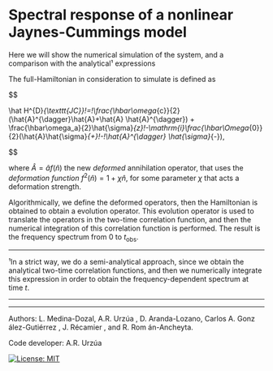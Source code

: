 # Spectral response of a nonlinear Jaynes-Cummings model

Here we will show the numerical simulation of the system, and a comparison with the analytical¹ expressions

The full-Hamiltonian in consideration to simulate is defined as

$$


\hat H^{D}_{\texttt{JC}}\!=\!\frac{\hbar\omega_{c}}{2}(\hat{A}^{\dagger}\hat{A}+\hat{A} \hat{A}^{\dagger}) + \frac{\hbar\omega_a}{2}\hat{\sigma}_{z}\!-\mathrm{i}\frac{\hbar\Omega_{0}}{2}(\hat{A}\hat{\sigma}_{+}\!-\!\hat{A}^{\dagger} \hat{\sigma}_{-}),



$$

where $\hat{A} = \hat{a}f(\hat{n})$ the new _deformed_ annihilation operator, that uses the _deformation function_ $f^2(\hat{n})=1+\chi\hat{n}$, for some parameter $\chi$ that acts a deformation strength.

Algorithmically, we define the deformed operators, then the Hamiltonian is obtained to obtain a evolution operator. This evolution operator is used to translate the operators in the two-time correlation function, and then the numerical integration of this correlation function is performed. The result is the frequency spectrum from $0$ to $t_{\mathrm{obs}}$.

_____

¹In a strict way, we do a semi-analytical approach, since we obtain the analytical two-time correlation functions, and then we numerically integrate this expression in order to obtain the frequency-dependent spectrum at time $t$.

---

---

Authors: L. Medina-Dozal, A.R. Urzúa , D. Aranda-Lozano, Carlos A.  Gonz ález-Gutiérrez , J. Récamier , and R. Rom án-Ancheyta.

Code developer: A.R. Urzúa

 [![License: MIT](https://img.shields.io/badge/License-MIT-yellow.svg)](https://opensource.org/licenses/MIT)
